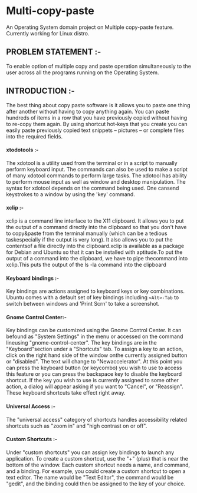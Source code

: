 # Multi-copy-paste
An Operating System domain project on Multiple copy-paste feature. Currently working for Linux distro.

## PROBLEM STATEMENT :-

To enable option of multiple copy and paste operation simultaneously to the user across all the programs running on the Operating System.

## INTRODUCTION :-

The best thing about copy paste software is it allows you to paste one thing after another without having to copy anything again. You can paste hundreds of items in a row that you have previously copied without having to re-copy them again. By using shortcut hot-keys that you create you can easily paste previously copied text snippets – pictures – or complete files into the required fields.

#### xtodotools :-

The xdotool is a utility used from the terminal or in a script to manually perform keyboard input. The commands can also be used to make a script of many xdotool commands to perform large tasks. The xdotool has ability to perform mouse input as well as window and desktop manipulation. The syntax for xdotool depends on the command being used. One cansend keystrokes to a window by using the 'key' command.

#### xclip :-

xclip is a command line interface to the X11 clipboard. It allows you to put the output of a command directly into the clipboard so that you don't have to copy&paste from the terminal manually (which can be a tedious taskespecially if the output is very long). It also allows you to put the contentsof a file directly into the clipboard.xclip is available as a package for Debian and Ubuntu so that it can be installed with aptitude.To put the output of a command into the clipboard, we have to pipe thecommand into xclip.This puts the output of the ls -la command into the clipboard

#### Keyboard bindings :-

Key bindings are actions assigned to keyboard keys or key combinations. Ubuntu comes with a default set of key bindings including ```<Alt>-Tab```
to switch between windows and 'Print Scrn' to take a screenshot.

#### Gnome Control Center:-

Key bindings can be customized using the Gnome Control Center. It can befound as "System Settings" in the menu or accessed on the command lineusing "gnome-control-center". The key bindings are in the "Keyboard"section under a "Shortcuts" tab. To assign a key to an action, click on the right hand side of the window onthe currently assigned button or "disabled". The text will change to "Newaccelerator". At this point you can press the keyboard button (or keycombo) you wish to use to access this feature or you can press the backspace key to disable the keyboard shortcut. If the key you wish to use is currently assigned to some other action, a dialog will appear asking if you want to "Cancel", or "Reassign". These keyboard shortcuts take effect right away.

#### Universal Access :-

The "universal access" category of shortcuts handles accessibility related shortcuts such as "zoom in" and "high contrast on or off".

#### Custom Shortcuts :-

Under "custom shortcuts" you can assign key bindings to launch any application. To create a custom shortcut, use the "+" (plus) that is near the bottom of the window. Each custom shortcut needs a name, and command, and a binding. 
For example, you could create a custom shortcut to open a text editor. The name would be "Text Editor", the command would be "gedit", and the binding could then be assigned to the key of your choice.
